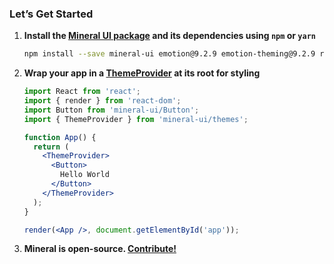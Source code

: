 ### Let’s Get Started

1. **Install the [Mineral UI package](https://www.npmjs.com/package/mineral-ui)
and its dependencies using `npm` or `yarn`**

    ```bash
    npm install --save mineral-ui emotion@9.2.9 emotion-theming@9.2.9 react-emotion@9.2.9 react react-dom
    ```

1. **Wrap your app in a [ThemeProvider](/components/theme-provider) at its root for styling**

    ```jsx
    import React from 'react';
    import { render } from 'react-dom';
    import Button from 'mineral-ui/Button';
    import { ThemeProvider } from 'mineral-ui/themes';

    function App() {
      return (
        <ThemeProvider>
          <Button>
            Hello World
          </Button>
        </ThemeProvider>
      );
    }

    render(<App />, document.getElementById('app'));
    ```

1. **Mineral is open-source. [Contribute!](https://github.com/mineral-ui/mineral-ui)**
